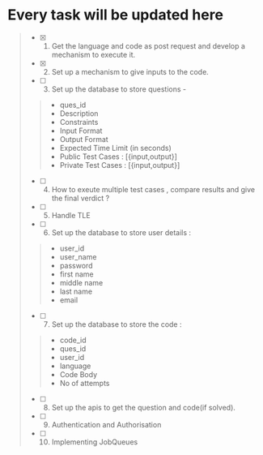 # Every task will be updated here

>- [x] 1. Get the language and code as post request and develop a mechanism to execute it.
>- [x] 2. Set up a mechanism to give inputs to the code.
>- [ ] 3. Set up the database to store questions - 
> >* ques_id 
> >* Description
> >* Constraints
> >* Input Format
> >* Output Format
> >* Expected Time Limit (in seconds)
> >* Public Test Cases : [{input,output}]
> >* Private Test Cases : [{input,output}]
>- [ ] 4. How to exeute multiple test cases , compare results and give the final verdict ?
>- [ ] 5. Handle TLE
>- [ ] 6. Set up the database to store user details :
> >* user_id
> >* user_name
> >* password
> >* first name
> >* middle name
> >* last name
> >* email
>- [ ] 7. Set up the database to store the code :
> >* code_id 
> >* ques_id
> >* user_id
> >* language
> >* Code Body
> >* No of attempts 
>- [ ] 8. Set up the apis to get the question and code(if solved).
>- [ ] 9. Authentication and Authorisation
>- [ ] 10. Implementing JobQueues